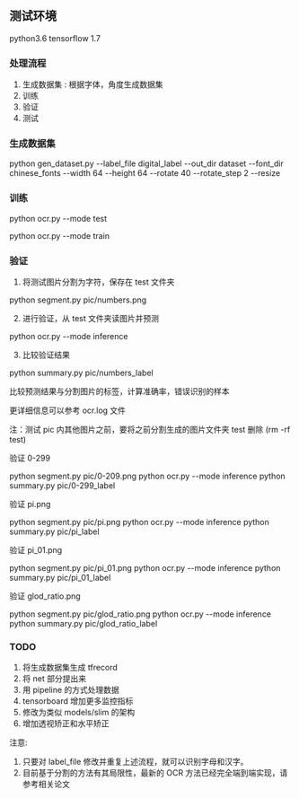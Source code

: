 

## 测试环境

python3.6
tensorflow 1.7

### 处理流程

1. 生成数据集 : 根据字体，角度生成数据集
2. 训练
3. 验证
4. 测试

### 生成数据集

python gen_dataset.py --label_file digital_label --out_dir dataset --font_dir chinese_fonts --width 64 --height 64 --rotate 40 --rotate_step 2 --resize

### 训练

python ocr.py --mode test

python ocr.py --mode train


### 验证

1. 将测试图片分割为字符，保存在  test 文件夹

python segment.py pic/numbers.png

2. 进行验证，从 test 文件夹读图片并预测

python ocr.py --mode inference

3. 比较验证结果

python summary.py pic/numbers_label

比较预测结果与分割图片的标签，计算准确率，错误识别的样本

更详细信息可以参考 ocr.log 文件

注：测试 pic 内其他图片之前，要将之前分割生成的图片文件夹 test 删除 (rm -rf test)


验证 0-299

python segment.py pic/0-209.png
python ocr.py --mode inference
python summary.py pic/0-299_label

验证 pi.png

python segment.py pic/pi.png
python ocr.py --mode inference
python summary.py pic/pi_label

验证 pi_01.png

python segment.py pic/pi_01.png
python ocr.py --mode inference
python summary.py pic/pi_01_label

验证 glod_ratio.png

python segment.py pic/glod_ratio.png
python ocr.py --mode inference
python summary.py pic/glod_ratio_label


### TODO

1. 将生成数据集生成 tfrecord
2. 将 net 部分提出来
3. 用 pipeline 的方式处理数据
4. tensorboard 增加更多监控指标
5. 修改为类似 models/slim 的架构
6. 增加透视矫正和水平矫正

注意:

1. 只要对 label_file 修改并重复上述流程，就可以识别字母和汉字。
2. 目前基于分割的方法有其局限性，最新的 OCR 方法已经完全端到端实现，请参考相关论文

